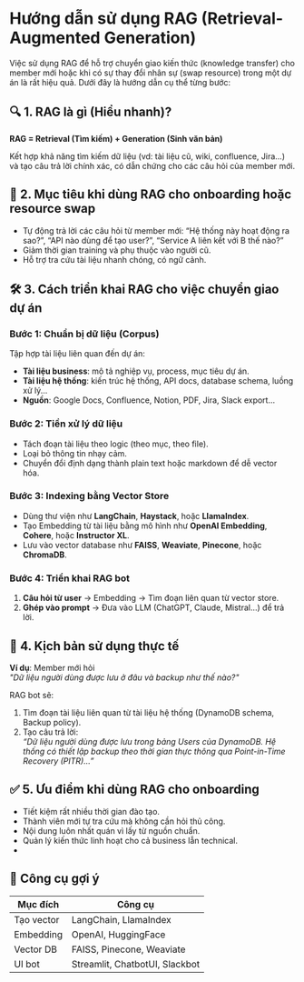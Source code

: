 # Hướng dẫn sử dụng RAG (Retrieval-Augmented Generation)

Việc sử dụng RAG để hỗ trợ chuyển giao kiến thức (knowledge transfer) cho member mới hoặc khi có sự thay đổi nhân sự (swap resource) trong một dự án là rất hiệu quả. Dưới đây là hướng dẫn cụ thể từng bước:

## 🔍 1. RAG là gì (Hiểu nhanh)?
**RAG = Retrieval (Tìm kiếm) + Generation (Sinh văn bản)**

Kết hợp khả năng tìm kiếm dữ liệu (vd: tài liệu cũ, wiki, confluence, Jira...) và tạo câu trả lời chính xác, có dẫn chứng cho các câu hỏi của member mới.

## 🧠 2. Mục tiêu khi dùng RAG cho onboarding hoặc resource swap
- Tự động trả lời các câu hỏi từ member mới: “Hệ thống này hoạt động ra sao?”, “API nào dùng để tạo user?”, “Service A liên kết với B thế nào?”
- Giảm thời gian training và phụ thuộc vào người cũ.
- Hỗ trợ tra cứu tài liệu nhanh chóng, có ngữ cảnh.

## 🛠️ 3. Cách triển khai RAG cho việc chuyển giao dự án

### Bước 1: Chuẩn bị dữ liệu (Corpus)
Tập hợp tài liệu liên quan đến dự án:
- **Tài liệu business**: mô tả nghiệp vụ, process, mục tiêu dự án.
- **Tài liệu hệ thống**: kiến trúc hệ thống, API docs, database schema, luồng xử lý...
- **Nguồn**: Google Docs, Confluence, Notion, PDF, Jira, Slack export...

### Bước 2: Tiền xử lý dữ liệu
- Tách đoạn tài liệu theo logic (theo mục, theo file).
- Loại bỏ thông tin nhạy cảm.
- Chuyển đổi định dạng thành plain text hoặc markdown để dễ vector hóa.

### Bước 3: Indexing bằng Vector Store
- Dùng thư viện như **LangChain**, **Haystack**, hoặc **LlamaIndex**.
- Tạo Embedding từ tài liệu bằng mô hình như **OpenAI Embedding**, **Cohere**, hoặc **Instructor XL**.
- Lưu vào vector database như **FAISS**, **Weaviate**, **Pinecone**, hoặc **ChromaDB**.

### Bước 4: Triển khai RAG bot
1. **Câu hỏi từ user** → Embedding → Tìm đoạn liên quan từ vector store.
2. **Ghép vào prompt** → Đưa vào LLM (ChatGPT, Claude, Mistral...) để trả lời.

## 🧪 4. Kịch bản sử dụng thực tế
**Ví dụ**: Member mới hỏi  
*"Dữ liệu người dùng được lưu ở đâu và backup như thế nào?"*

RAG bot sẽ:
1. Tìm đoạn tài liệu liên quan từ tài liệu hệ thống (DynamoDB schema, Backup policy).
2. Tạo câu trả lời:  
   *“Dữ liệu người dùng được lưu trong bảng Users của DynamoDB. Hệ thống có thiết lập backup theo thời gian thực thông qua Point-in-Time Recovery (PITR)...”*

## ✅ 5. Ưu điểm khi dùng RAG cho onboarding
- Tiết kiệm rất nhiều thời gian đào tạo.
- Thành viên mới tự tra cứu mà không cần hỏi thủ công.
- Nội dung luôn nhất quán vì lấy từ nguồn chuẩn.
- Quản lý kiến thức linh hoạt cho cả business lẫn technical.
- 
## 🧰 Công cụ gợi ý

| **Mục đích**       | **Công cụ**                     |
|---------------------|---------------------------------|
| Tạo vector          | LangChain, LlamaIndex          |
| Embedding           | OpenAI, HuggingFace            |
| Vector DB           | FAISS, Pinecone, Weaviate      |
| UI bot              | Streamlit, ChatbotUI, Slackbot |
